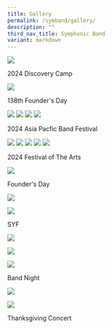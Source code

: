 ```yaml
---
title: Gallery
permalink: /symband/gallery/
description: ""
third_nav_title: Symphonic Band
variant: markdown
---
```

![](/images/1O2A0039.jpg)

2024 Discovery Camp

![](/images/1K3A9459_DxO.jpg)

138th Founder's Day

![](/images/IMG_9426.jpg)
![](/images/DSC02624.jpg)
![](/images/DSC02623.jpg)
![](/images/DSC02617.jpg)

2024  Asia Pacfic Band Festival 

![](/images/ry_bandfoa24_054_53728293750_o.jpg)
![](/images/ry_bandfoa24_037_53726944917_o.jpg)
![](/images/ry_bandfoa24_030_53728290300_o.jpg)
![](/images/ry_bandfoa24_023_53728294410_o.jpg)
![](/images/IMG_7160_DxO.jpg)

2024 Festival of The Arts

![](/images/FD2023_71.jpg)

Founder's Day

![](/images/1__Brass_Ens_Group_Photo.JPG)

![](/images/4__Percs_Ens_Group_Photo.JPG)

SYF

![](/images/10.JPG)

![](/images/4.JPG)

![](/images/3__1_.JPG)

Band Night

![](/images/DSC03365.jpeg)

![](/images/DSC03605.jpeg)

Thanksgiving Concert